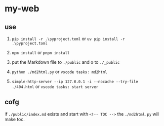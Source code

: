 # my-web

## use

1. `pip install -r .\pyproject.toml` or
   `uv pip install -r .\pyproject.toml`

2. `npm install` or
   `pnpm install`

3. put the Markdown file to `./public` and o to `./_public`

4. `python ./md2html.py` or
   `vscode tasks: md2html`

5. `simple-http-server --ip 127.0.0.1 -i --nocache --try-file ./404.html` or
   `vscode tasks: start server`

## cofg

if `./public/index.md` exists and start with `<!-- TOC -->`
the `./md2html.py` will make toc.

